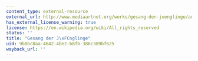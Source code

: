 ```yaml
---
content_type: external-resource
external_url: http://www.mediaartnet.org/works/gesang-der-juenglinge/audio/1/
has_external_license_warning: true
license: https://en.wikipedia.org/wiki/All_rights_reserved
status: ''
title: "Gesang der J\xFCnglinge"
uid: 9b8bc8aa-4642-4be2-b8fb-386c389bf625
wayback_url: ''
---
```

